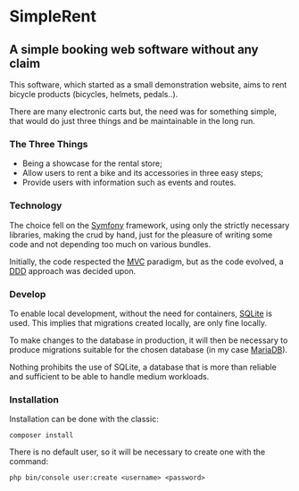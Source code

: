 # SimpleRent
## A simple booking web software without any claim

This software, which started as a small demonstration website, aims to rent bicycle products (bicycles, helmets,
pedals..).

There are many electronic carts but, the need was for something simple, that would do just three things and be 
maintainable in the long run.

### The Three Things
- Being a showcase for the rental store;
- Allow users to rent a bike and its accessories in three easy steps;
- Provide users with information such as events and routes.

### Technology
The choice fell on the [Symfony](https://symfony.com) framework, using only the strictly necessary libraries, making the
crud by hand, just for the pleasure of writing some code and not depending too much on various bundles.

Initially, the code respected the [MVC](https://en.wikipedia.org/wiki/Model%E2%80%93view%E2%80%93controller) paradigm, 
but as the code evolved, a [DDD](https://en.wikipedia.org/wiki/Model%E2%80%93view%E2%80%93controller) approach was 
decided upon.

### Develop
To enable local development, without the need for containers, [SQLite](https://www.sqlite.org) is used. This implies 
that migrations created locally, are only fine locally.

To make changes to the database in production, it will then be necessary to produce migrations suitable for the chosen 
database (in my case [MariaDB](https://mariadb.org/)).

Nothing prohibits the use of SQLite, a database that is more than reliable and sufficient to be able to handle medium 
workloads.

### Installation
Installation can be done with the classic:
```shell
composer install
```
There is no default user, so it will be necessary to create one with the command:
```shell
php bin/console user:create <username> <password>
```